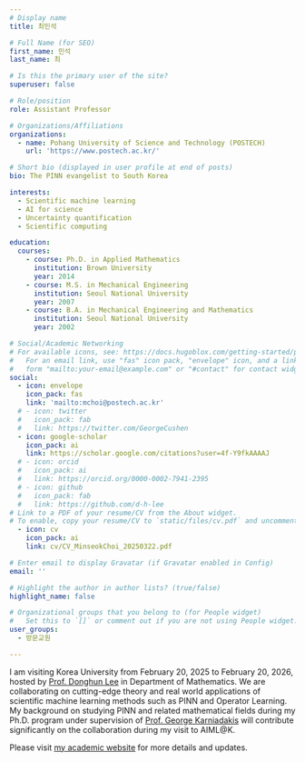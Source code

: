 ```yaml
---
# Display name
title: 최민석

# Full Name (for SEO)
first_name: 민석
last_name: 최

# Is this the primary user of the site?
superuser: false

# Role/position
role: Assistant Professor

# Organizations/Affiliations
organizations:
  - name: Pohang University of Science and Technology (POSTECH) 
    url: 'https://www.postech.ac.kr/'

# Short bio (displayed in user profile at end of posts)
bio: The PINN evangelist to South Korea

interests:
  - Scientific machine learning
  - AI for science
  - Uncertainty quantification
  - Scientific computing

education:
  courses:
    - course: Ph.D. in Applied Mathematics
      institution: Brown University
      year: 2014
    - course: M.S. in Mechanical Engineering
      institution: Seoul National University
      year: 2007
    - course: B.A. in Mechanical Engineering and Mathematics
      institution: Seoul National University
      year: 2002

# Social/Academic Networking
# For available icons, see: https://docs.hugoblox.com/getting-started/page-builder/#icons
#   For an email link, use "fas" icon pack, "envelope" icon, and a link in the
#   form "mailto:your-email@example.com" or "#contact" for contact widget.
social:
  - icon: envelope
    icon_pack: fas
    link: 'mailto:mchoi@postech.ac.kr'
  # - icon: twitter
  #   icon_pack: fab
  #   link: https://twitter.com/GeorgeCushen
  - icon: google-scholar
    icon_pack: ai
    link: https://scholar.google.com/citations?user=4f-Y9fkAAAAJ
  # - icon: orcid
  #   icon_pack: ai
  #   link: https://orcid.org/0000-0002-7941-2395
  # - icon: github
  #   icon_pack: fab
  #   link: https://github.com/d-h-lee
# Link to a PDF of your resume/CV from the About widget.
# To enable, copy your resume/CV to `static/files/cv.pdf` and uncomment the lines below.
  - icon: cv
    icon_pack: ai
    link: cv/CV_MinseokChoi_20250322.pdf

# Enter email to display Gravatar (if Gravatar enabled in Config)
email: ''

# Highlight the author in author lists? (true/false)
highlight_name: false

# Organizational groups that you belong to (for People widget)
#   Set this to `[]` or comment out if you are not using People widget.
user_groups:
  - 방문교원

---
```


<!-- 자기소개 등등 -->

I am visiting Korea University from February 20, 2025 to February 20, 2026, hosted by [Prof. Donghun Lee](https://aiml-k.github.io/author/donghun-lee/) in Department of Mathematics. 
We are collaborating on cutting-edge theory and real world applications of scientific machine learning methods such as PINN and Operator Learning. 
My background on studying PINN and related mathematical fields during my Ph.D. program under supervision of [Prof. George Karniadakis](https://engineering.brown.edu/people/george-e-karniadakis) will contribute significantly on the collaboration during my visit to AIML@K.

Please visit [my academic website](https://sites.google.com/view/choiminseok) for more details and updates. 